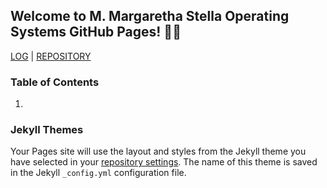 ## Welcome to M. Margaretha Stella Operating Systems GitHub Pages! 👋🏻

[LOG](TXT/mylog.txt) | [REPOSITORY](https://github.com/margarethastellaa/os212)

### Table of Contents
1.

### Jekyll Themes

Your Pages site will use the layout and styles from the Jekyll theme you have selected in your [repository settings](https://github.com/margarethastellaa/os212/settings/pages). The name of this theme is saved in the Jekyll `_config.yml` configuration file.
